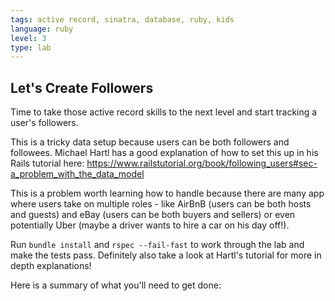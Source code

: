 ```yaml
---
tags: active record, sinatra, database, ruby, kids
language: ruby
level: 3
type: lab
---
```


## Let's Create Followers

Time to take those active record skills to the next level and start tracking a user's followers.

This is a tricky data setup because users can be both followers and followees. Michael Hartl has a good explanation of how to set this up in his Rails tutorial here: https://www.railstutorial.org/book/following_users#sec-a_problem_with_the_data_model

This is a problem worth learning how to handle because there are many app where users take on multiple roles - like AirBnB (users can be both hosts and guests) and eBay (users can be both buyers and sellers) or even potentially Uber (maybe a driver wants to hire a car on his day off!).

Run `bundle install` and `rspec --fail-fast` to work through the lab and make the tests pass. Definitely also take a look at Hartl's tutorial for more in depth explanations!

Here is a summary of what you'll need to get done:


